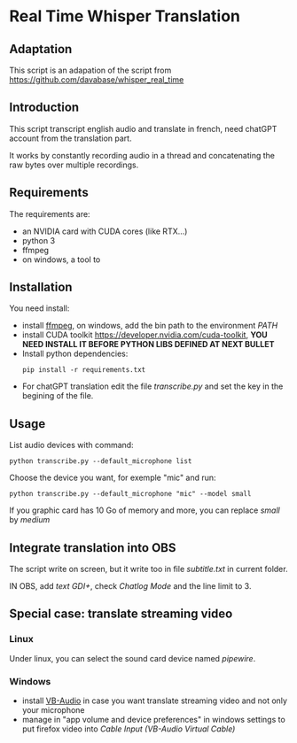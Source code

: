 # Real Time Whisper Translation

## Adaptation

This script is an adapation of the script from https://github.com/davabase/whisper_real_time

## Introduction

This script transcript english audio and translate in french, need chatGPT account from the translation part.

It works by constantly recording audio in a thread and concatenating the raw bytes over multiple recordings.


## Requirements

The requirements are:

* an NVIDIA card with CUDA cores (like RTX...)
* python 3
* ffmpeg
* on windows, a tool to 

## Installation

You need install:

* install [ffmpeg](https://ffmpeg.org/), on windows, add the bin path to the environment *PATH*
* install CUDA toolkit https://developer.nvidia.com/cuda-toolkit, **YOU NEED INSTALL IT BEFORE PYTHON LIBS DEFINED AT NEXT BULLET**
* Install python dependencies:
    ```
    pip install -r requirements.txt
    ```
* For chatGPT translation edit the file *transcribe.py* and set the key in the begining of the file.


## Usage

List audio devices with command:

```
python transcribe.py --default_microphone list
```

Choose the device you want, for exemple "mic" and run:

```
python transcribe.py --default_microphone "mic" --model small
```

If you graphic card has 10 Go of memory and more, you can replace *small* by *medium*

## Integrate translation into OBS

The script write on screen, but it write too in file *subtitle.txt* in current folder.

IN OBS, add *text GDI+*, check *Chatlog Mode* and the line limit to 3.


## Special case: translate streaming video

### Linux

Under linux, you can select the sound card device named *pipewire*.

### Windows

* install [VB-Audio](https://vb-audio.com/Cable/) in case you want translate streaming video and not only your microphone
* manage in "app volume and device preferences" in windows settings to put firefox video into *Cable Input (VB-Audio Virtual Cable)*
